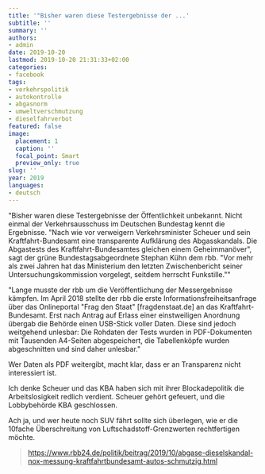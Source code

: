 ```yaml
---
title: '"Bisher waren diese Testergebnisse der ...'
subtitle: ''
summary: ''
authors:
- admin
date: 2019-10-20
lastmod: 2019-10-20 21:31:33+02:00
categories:
- facebook
tags:
- verkehrspolitik
- autokontrolle
- abgasnorm
- umweltverschmutzung
- dieselfahrverbot
featured: false
image:
  placement: 1
  caption: ''
  focal_point: Smart
  preview_only: true
slug: ''
year: 2019
languages:
- deutsch
---
```


"Bisher waren diese Testergebnisse der Öffentlichkeit unbekannt. Nicht einmal der Verkehrsausschuss im Deutschen Bundestag kennt die Ergebnisse. "Nach wie vor verweigern Verkehrsminister Scheuer und sein Kraftfahrt-Bundesamt eine transparente Aufklärung des Abgasskandals. Die Abgastests des Kraftfahrt-Bundesamtes gleichen einem Geheimmanöver", sagt der grüne Bundestagsabgeordnete Stephan Kühn dem rbb. "Vor mehr als zwei Jahren hat das Ministerium den letzten Zwischenbericht seiner Untersuchungskommission vorgelegt, seitdem herrscht Funkstille.""

"Lange musste der rbb um die Veröffentlichung der Messergebnisse kämpfen. Im April 2018 stellte der rbb die erste Informationsfreiheitsanfrage über das Onlineportal "Frag den Staat" [fragdenstaat.de] an das Kraftfahrt-Bundesamt. Erst nach Antrag auf Erlass einer einstweiligen Anordnung übergab die Behörde einen USB-Stick voller Daten. Diese sind jedoch weitgehend unlesbar: Die Rohdaten der Tests wurden in PDF-Dokumenten mit Tausenden A4-Seiten abgespeichert, die Tabellenköpfe wurden abgeschnitten und sind daher unlesbar."

Wer Daten als PDF weitergibt, macht klar, dass er an Transparenz nicht interessiert ist. 

Ich denke Scheuer und das KBA haben sich mit ihrer Blockadepolitik die Arbeitslosigkeit redlich verdient. Scheuer gehört gefeuert, und die Lobbybehörde KBA geschlossen. 

Ach ja, und wer heute noch SUV fährt sollte sich überlegen, wie er die 10fache Überschreitung von Luftschadstoff-Grenzwerten rechtfertigen möchte.
> https://www.rbb24.de/politik/beitrag/2019/10/abgase-dieselskandal-nox-messung-kraftfahrtbundesamt-autos-schmutzig.html